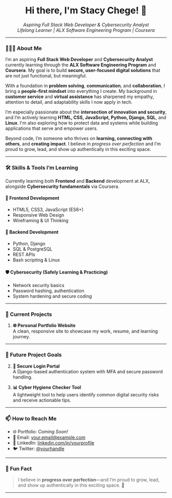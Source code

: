 <!-- GitHub Profile README -->


<h1 align="center">Hi there, I'm Stacy Chege! 👋</h1>

<p align="center">
  <em>Aspiring Full Stack Web Developer & Cybersecurity Analyst<br>
  Lifelong Learner | ALX Software Engineering Program | Coursera</em>
</p>

---

### 👩🏽‍💻 About Me

I’m an aspiring **Full Stack Web Developer** and **Cybersecurity Analyst** currently learning through the **ALX Software Engineering Program** and **Coursera**. My goal is to build **secure, user-focused digital solutions** that are not just functional, but meaningful.

With a foundation in **problem solving**, **communication**, and **collaboration**, I bring a **people-first mindset** into everything I create. My background in **customer service** and **virtual assistance** has sharpened my empathy, attention to detail, and adaptability skills I now apply in tech.

I’m especially passionate about the **intersection of innovation and security**, and I’m actively learning **HTML, CSS, JavaScript, Python, Django, SQL**, and **Linux**. I'm also exploring how to protect data and systems while building applications that serve and empower users.

Beyond code, I’m someone who thrives on **learning, connecting with others**, and **creating impact**. I believe in *progress over perfection* and I’m proud to grow, lead, and show up authentically in this exciting space.


---

### 🛠️ Skills & Tools I’m Learning

Currently learning both **Frontend** and **Backend** development at ALX, alongside **Cybersecurity fundamentals** via Coursera.

#### 🧩 Frontend Development
- HTML5, CSS3, JavaScript (ES6+)
- Responsive Web Design
- Wireframing & UI Thinking

#### 🧱 Backend Development
- Python, Django
- SQL & PostgreSQL
- REST APIs
- Bash scripting & Linux

#### 🛡️ Cybersecurity (Safely Learning & Practicing)
- Network security basics
- Password hashing, authentication
- System hardening and secure coding

---

### 🔨 Current Projects

1. **🌐 Personal Portfolio Website**  
   A clean, responsive site to showcase my work, resume, and learning journey.

---

### 🎯 Future Project Goals

2. **🔐 Secure Login Portal**  
   A Django-based authentication system with MFA and secure password handling.

3. **📊 Cyber Hygiene Checker Tool**  
   A lightweight tool to help users identify common digital security risks and receive actionable tips.

---

### 📫 How to Reach Me

- 🌐 Portfolio: *Coming Soon!*  
- 📧 Email: your.email@example.com  
- 💼 LinkedIn: [linkedin.com/in/yourprofile](https://linkedin.com/in/yourprofile)  
- 🐦 Twitter: [@yourhandle](https://twitter.com/yourhandle)  

---

### 🧠 Fun Fact

> I believe in **progress over perfection**—and I’m proud to grow, lead, and show up authentically in this exciting space. 🌱

---



